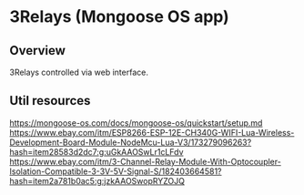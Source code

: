 # 3Relays (Mongoose OS app)

## Overview

3Relays controlled via web interface.

## Util resources
https://mongoose-os.com/docs/mongoose-os/quickstart/setup.md
https://www.ebay.com/itm/ESP8266-ESP-12E-CH340G-WIFI-Lua-Wireless-Development-Board-Module-NodeMcu-Lua-V3/173279096263?hash=item28583d2dc7:g:uGkAAOSwLr1cLFdv
https://www.ebay.com/itm/3-Channel-Relay-Module-With-Optocoupler-Isolation-Compatible-3-3V-5V-Signal-S/182403664581?hash=item2a781b0ac5:g:jzkAAOSwopRYZOJQ

